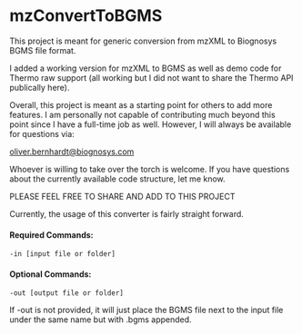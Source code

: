 # mzConvertToBGMS
This project is meant for generic conversion from mzXML to Biognosys BGMS file format.

I added a working version for mzXML to BGMS as well as demo code for Thermo raw support
(all working but I did not want to share the Thermo API publically here).

Overall, this project is meant as a starting point for others to add more features.
I am personally not capable of contributing much beyond this point since I have a full-time job as well.
However, I will always be available for questions via:

oliver.bernhardt@biognosys.com

Whoever is willing to take over the torch is welcome.
If you have questions about the currently available code structure, let me know.

PLEASE FEEL FREE TO SHARE AND ADD TO THIS PROJECT


Currently, the usage of this converter is fairly straight forward.

#### Required Commands:  
```
-in [input file or folder]
```

#### Optional Commands:  
```
-out [output file or folder]
```

If -out is not provided, it will just place the BGMS file next to the input file under the same name but with .bgms appended.
